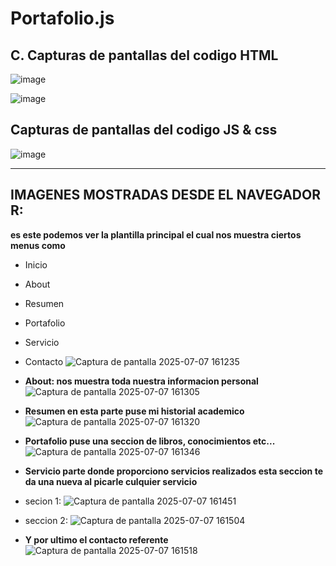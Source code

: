 # Portafolio.js

## C. Capturas de pantallas del codigo HTML
![image](https://github.com/user-attachments/assets/8a643bf0-7a61-4ecf-a574-6c4b75a5f4b6)

![image](https://github.com/user-attachments/assets/41b0d311-4601-4035-93da-05b07c61ab89)

##  Capturas de pantallas del codigo JS & css
![image](https://github.com/user-attachments/assets/7a70e265-caa4-42da-9912-a9e338115616)

---
## IMAGENES MOSTRADAS DESDE EL NAVEGADOR R:
**es este podemos ver la plantilla principal el cual nos muestra ciertos menus como** 
- Inicio
- About
- Resumen
- Portafolio
- Servicio
- Contacto
![Captura de pantalla 2025-07-07 161235](https://github.com/user-attachments/assets/579b90f7-13c6-4187-9948-7208cb0145c8)


- **About: nos muestra toda nuestra informacion personal**
![Captura de pantalla 2025-07-07 161305](https://github.com/user-attachments/assets/6dc466bf-2bd0-4dee-8f38-b0bb89ec5e6a)


- **Resumen en esta parte puse mi historial academico**
![Captura de pantalla 2025-07-07 161320](https://github.com/user-attachments/assets/883a39c4-2369-4293-ba3f-2c2ba82effdb)


- **Portafolio puse una seccion de libros, conocimientos etc...**
![Captura de pantalla 2025-07-07 161346](https://github.com/user-attachments/assets/030c90c4-da2c-40ec-9612-d8671c24f16a)


- **Servicio parte donde proporciono servicios realizados esta seccion te da una nueva al picarle culquier servicio**
- secion 1:
![Captura de pantalla 2025-07-07 161451](https://github.com/user-attachments/assets/f6507c84-fe09-4b52-a756-b1213dadfb44)


- seccion 2:
  ![Captura de pantalla 2025-07-07 161504](https://github.com/user-attachments/assets/56eda2f6-466e-4980-befb-2f7d32a4f4e2)


- **Y por ultimo el contacto referente**
![Captura de pantalla 2025-07-07 161518](https://github.com/user-attachments/assets/28504180-2bf6-4178-aebe-999d240d3817)
